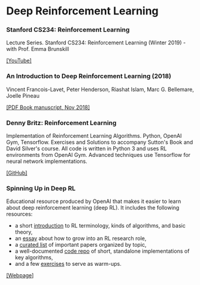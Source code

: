 # Deep Reinforcement Learning

### Stanford CS234: Reinforcement Learning

Lecture Series. Stanford CS234: Reinforcement Learning (Winter 2019)  - with Prof. Emma Brunskill

[[YouTube]](https://www.youtube.com/watch?list=PLoROMvodv4rOSOPzutgyCTapiGlY2Nd8u&v=FgzM3zpZ55o)

### An Introduction to Deep Reinforcement Learning (2018)
Vincent Francois-Lavet, Peter Henderson, Riashat Islam, Marc G. Bellemare, Joelle Pineau

[[PDF Book manuscript, Nov 2018]](https://arxiv.org/abs/1811.12560)

### Denny Britz: Reinforcement Learning
Implementation of Reinforcement Learning Algorithms. Python, OpenAI Gym, Tensorflow. Exercises and Solutions to accompany Sutton's Book and David Silver's course. All code is written in Python 3 and uses RL environments from OpenAI Gym. Advanced techniques use Tensorflow for neural network implementations.

[[GitHub]](https://github.com/dennybritz/reinforcement-learning)

### Spinning Up in Deep RL
Educational resource produced by OpenAI that makes it easier to learn about deep reinforcement learning (deep RL). It includes the following resources:

* a short [introduction](https://spinningup.openai.com/en/latest/spinningup/rl_intro.html) to RL terminology, kinds of algorithms, and basic theory,
* an [essay](https://spinningup.openai.com/en/latest/spinningup/spinningup.html) about how to grow into an RL research role,
* a [curated list](https://spinningup.openai.com/en/latest/spinningup/keypapers.html) of important papers organized by topic,
* a well-documented [code repo](https://github.com/openai/spinningup) of short, standalone implementations of key algorithms,
* and a few [exercises](https://spinningup.openai.com/en/latest/spinningup/exercises.html) to serve as warm-ups.

[[Webpage]](https://spinningup.openai.com)
